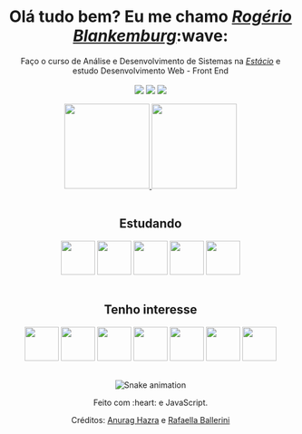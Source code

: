 <div>
  <h1 align="center">Olá tudo bem? Eu me chamo <a href="https://www.linkedin.com/in/edududuribeiro/"><i>Rogério Blankemburg</i></a>:wave:</h1>
  <p align="center">Faço o curso de Análise e Desenvolvimento de Sistemas na <a href="https://estacio.br/"><i>Estácio</i></a> e estudo Desenvolvimento Web - Front End
  <br><br>
  <a href="mailto:roger.front79@gmail.com"><img src="https://img.shields.io/badge/Gmail-D14836?style=for-the-badge&logo=gmail&logoColor=white"></a>
  <a href="https://www.linkedin.com/in/rogerio-blankemburg/"><img src="https://img.shields.io/badge/LinkedIn-0077B5?style=for-the-badge&logo=linkedin&logoColor=white"></a>
  <a href="https://discord.gg/8GxzVAKy"><img src="https://img.shields.io/badge/Discord-7289DA?style=for-the-badge&logo=discord&logoColor=white"></a>
</div>


<!-- <h1 align="center"> 
  Trybe
</h1>

<p align="center"><i>"A Trybe é uma escola do futuro para qualquer pessoa que deseja construir uma carreira de sucesso em tecnologia. Como estudante a pessoa ainda tem a opção de pagar os estudos apenas quando estiver formada e com um bom trabalho."</i></p> -->

<div align="center">
  <a href="https://github.com/duribeiro">
    <img height="150em" src="https://github-readme-stats.vercel.app/api?username=rogerioBlankemburg&count_private=true&include_all_commits=true&show_icons=true&theme=dark&hide_border=false&show_owner=true"/>
    <img height="150em" src="https://github-readme-stats.vercel.app/api/top-langs/?username=rogerioBlankemburg&theme=dracula&hide_border=false&&layout=compact"/>
  </a>
</div>

<div align="center" valign="top"><br>
  <h2>Estudando</h2>
  <img src="https://cdn.jsdelivr.net/gh/devicons/devicon/icons/html5/html5-original.svg" width="60px"/>        
  <img src="https://cdn.jsdelivr.net/gh/devicons/devicon/icons/css3/css3-original.svg" width="60px"/>
  <img src="https://cdn.jsdelivr.net/gh/devicons/devicon/icons/javascript/javascript-original.svg" width="60px"/>  
  <img src="https://cdn.jsdelivr.net/gh/devicons/devicon/icons/python/python-original.svg" width="60px"/>
  <img src="https://cdn.jsdelivr.net/gh/devicons/devicon/icons/c/c-original.svg" width="60px"/>           
</div>

<div align="center" valign="top"><br>
  <h2>Tenho interesse</h2>
  <img src="https://cdn.jsdelivr.net/gh/devicons/devicon/icons/typescript/typescript-original.svg" width="60px"/>
  <img src="https://cdn.jsdelivr.net/gh/devicons/devicon/icons/bootstrap/bootstrap-original.svg" width="60px"/>
  <img src="https://cdn.jsdelivr.net/gh/devicons/devicon/icons/jquery/jquery-original.svg" width="60px"/>
  <img src="https://cdn.jsdelivr.net/gh/devicons/devicon/icons/sass/sass-original.svg" width="60px"/>  
  <img src="https://cdn.jsdelivr.net/gh/devicons/devicon/icons/react/react-original.svg" width="60px"/>
  <img src="https://cdn.jsdelivr.net/gh/devicons/devicon/icons/arduino/arduino-original.svg" width="60px"/>
  <img src="https://cdn.jsdelivr.net/gh/devicons/devicon/icons/raspberrypi/raspberrypi-original.svg" width="60px"/>
</div>

<br>

<div align="center">
  
  ![Snake animation](https://github.com/danielbped/danielbped/blob/output/github-contribution-grid-snake.svg)
  
</div>

<div align="center">
  <p>Feito com :heart: e JavaScript.</p>
  <p>Créditos: <a href="https://github.com/anuraghazra/github-readme-stats">Anurag Hazra</a> e <a href="https://github.com/rafaballerini">Rafaella Ballerini</a></p>
</div>
